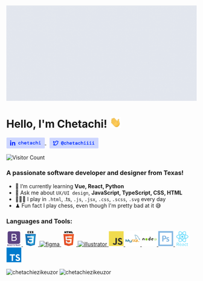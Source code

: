 ![Chetachi](https://raw.githubusercontent.com/chetachiezikeuzor/chetachiezikeuzor/main/assets/Chetachi.gif)

# Hello, I'm Chetachi! <img src="https://raw.githubusercontent.com/chetachiezikeuzor/chetachiezikeuzor/main/wave.gif" width="30px">

<p>
  <a href="https://www.linkedin.com/in/chetachi/" rel="nofollow">
    <img align="center" src="https://raw.githubusercontent.com/chetachiezikeuzor/chetachiezikeuzor/main/assets/linkedinblue.png" alt="linkedin" height="30px" style="max-width:100%;">
  </a> 
  &nbsp;
   <a href="https://twitter.com/chetachiiii" rel="nofollow">
    <img align="center" src="https://raw.githubusercontent.com/chetachiezikeuzor/chetachiezikeuzor/main/assets/twitterblue.png" alt="blog" height="30px" style="max-width:100%;">
  </a>
</p>

![Visitor Count](https://komarev.com/ghpvc/?username=chetachiezikeuzor&color=blue) 

<h3>A passionate software developer and designer from Texas!</h3>

- 🌱 I’m currently learning **Vue, React, Python**
- 💬 Ask me about `UX/UI design`, **JavaScript, TypeScript, CSS, HTML**
- 👩🏽‍💻 I play in `.html`, .ts, `.js`, `.jsx`, `.css`, `.scss`, `.svg` every day
- ♟ Fun fact I play chess, even though I'm pretty bad at it 😅

<h3 align="left">Languages and Tools:</h3>
<p align="left"> <a href="https://getbootstrap.com" target="_blank"> <img src="https://raw.githubusercontent.com/devicons/devicon/master/icons/bootstrap/bootstrap-plain-wordmark.svg" alt="bootstrap" width="40" height="40"/> </a> <a href="https://www.w3schools.com/css/" target="_blank"> <img src="https://raw.githubusercontent.com/devicons/devicon/master/icons/css3/css3-original-wordmark.svg" alt="css3" width="40" height="40"/> </a> <a href="https://www.figma.com/" target="_blank"> <img src="https://www.vectorlogo.zone/logos/figma/figma-icon.svg" alt="figma" width="40" height="40"/> </a> <a href="https://www.w3.org/html/" target="_blank"> <img src="https://raw.githubusercontent.com/devicons/devicon/master/icons/html5/html5-original-wordmark.svg" alt="html5" width="40" height="40"/> </a> <a href="https://www.adobe.com/in/products/illustrator.html" target="_blank"> <img src="https://www.vectorlogo.zone/logos/adobe_illustrator/adobe_illustrator-icon.svg" alt="illustrator" width="40" height="40"/> </a> <a href="https://developer.mozilla.org/en-US/docs/Web/JavaScript" target="_blank"> <img src="https://raw.githubusercontent.com/devicons/devicon/master/icons/javascript/javascript-original.svg" alt="javascript" width="40" height="40"/> </a> <a href="https://www.mysql.com/" target="_blank"> <img src="https://raw.githubusercontent.com/devicons/devicon/master/icons/mysql/mysql-original-wordmark.svg" alt="mysql" width="40" height="40"/> </a> <a href="https://nodejs.org" target="_blank"> <img src="https://raw.githubusercontent.com/devicons/devicon/master/icons/nodejs/nodejs-original-wordmark.svg" alt="nodejs" width="40" height="40"/> </a> <a href="https://www.photoshop.com/en" target="_blank"> <img src="https://raw.githubusercontent.com/devicons/devicon/master/icons/photoshop/photoshop-line.svg" alt="photoshop" width="40" height="40"/> </a> <a href="https://reactjs.org/" target="_blank"> <img src="https://raw.githubusercontent.com/devicons/devicon/master/icons/react/react-original-wordmark.svg" alt="react" width="40" height="40"/> </a> <a href="https://www.typescriptlang.org/" target="_blank"> <img src="https://raw.githubusercontent.com/devicons/devicon/master/icons/typescript/typescript-original.svg" alt="typescript" width="40" height="40"/> </a> </p>

<img src="https://github-readme-stats.vercel.app/api?username=chetachiezikeuzor&show_icons=true&locale=en" alt="chetachiezikeuzor" />

<img src="https://github-readme-stats.vercel.app/api/top-langs?username=chetachiezikeuzor&show_icons=true&locale=en&layout=compact" alt="chetachiezikeuzor" />

